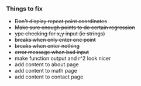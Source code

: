 ### Things to fix
* ~~Don't display repeat point coordinates~~
* ~~Make sure enough points to do certain regression~~
* ~~ype checking for x,y input (ie strings)~~
* ~~breaks when only enter one point~~
* ~~breaks when enter nothing~~
* ~~error message when bad input~~
* make function output and r^2 look nicer
* add content to about page
* add content to math page
* add content to contact page

